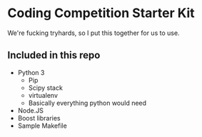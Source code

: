 # Coding Competition Starter Kit
We're fucking tryhards, so I put this together for us to use.

## Included in this repo
- Python 3
  - Pip
  - Scipy stack
  - virtualenv 
  - Basically everything python would need
- Node.JS
- Boost libraries
- Sample Makefile

